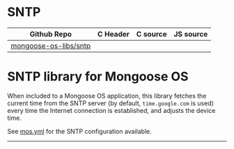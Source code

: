 # SNTP
| Github Repo | C Header | C source  | JS source |
| ----------- | -------- | --------  | ----------------- |
| [mongoose-os-libs/sntp](https://github.com/mongoose-os-libs/sntp) | [](https://github.com/mongoose-os-libs/sntp/tree/master/include/) | &nbsp;  | &nbsp;         |

# SNTP library for Mongoose OS

When included to a Mongoose OS application, this library fetches the current
time from the SNTP server (by default, `time.google.com` is used) every time
the Internet connection is established, and adjusts the device time.

See [mos.yml](mos.yml) for the SNTP configuration available.


 ----- 
